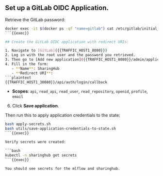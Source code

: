 ## Set up a GitLab OIDC Application. 

Retrieve the GitLab password:

```bash
docker exec -it $(docker ps -qf "name=gitlab") cat /etc/gitlab/initial_root_password
```{{exec}}

## Create the GitLab OIDC application with redirect URIs:

1. Navigate to [GitLab]({{TRAFFIC_HOST1_8080}})
2. Log in with the root user and the password you retrieved.
3. Then go to [Add new application]({{TRAFFIC_HOST1_8080}}/admin/applications/new) in the admin area.
4. Fill in the form:
   - **Name**: SharingHub
   - **Redirect URI**: 
```plaintext
{{TRAFFIC_HOST1_30080}}/api/auth/login/callback
```
   - **Scopes**: `api`, `read_api`, `read_user`, `read_repository`, `openid`, `profile`, `email`
6. Click **Save application**.

Then run this to apply application credentials to the state:

```bash
bash apply-secrets.sh
bash utils/save-application-credentials-to-state.sh
```{{exec}}

Verify secrets were created:

```bash
kubectl -n sharinghub get secrets
```{{exec}}

You should see secrets for the mlflow and sharinghub.
